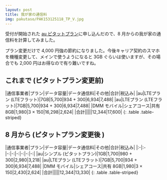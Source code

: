 ```yaml
---
layout: post
title: 我が家の通信料
img: pakutaso/PAK153125118_TP_V.jpg
---
```


受付が開始された [au ピタットプラン](https://www.au.com/mobile/charge/smartphone/plan/pitatto/)に申し込んだので、8 月からの我が家の通信料を計算してみました。

プラン変更だけで 4,000 円強の節約になりました。今後キャリア契約のスマホを機種変更して、メインで使うようになると 3GB ぐらいは使いますが、その場合でも 2,000 円はお得なので有り難いですね。

## これまで (ピタットプラン変更前)

|通信事業者|プラン|データ容量|データ通信料|その他|合計|税込み|
|au|LTEプラン (LTEフラット)|7GB|5,700|934 + 300|6,934|7,488|
|au|LTEプラン (LTEフラット)|7GB|5,700|934 + 300|6,934|7,488|
|DMM モバイル|シェアコース|共有 8GB|1,980|3 × 150|16,298|2,624|
|合計|||||12,344|17,600|
{: .table .table-striped}

## 8 月から (ピタットプラン変更後 )

|通信事業者|プラン|データ容量|データ通信料|その他|合計|税込み|
|:-|:-|-:|-:|-:|-:|-:|-:|
|au|シンプル (ピタットプラン)|1GB|1,700|980 + 300|2,980|3,218|
|au|LTEプラン (LTEフラット)|7GB|5,700|934 + 300|6,934|7,488|
|DMM モバイル|シェアコース|共有 8GB|1,980|3 × 150|2,430|2,624|
|合計|||||12,344|13,330|
{: .table .table-striped}
